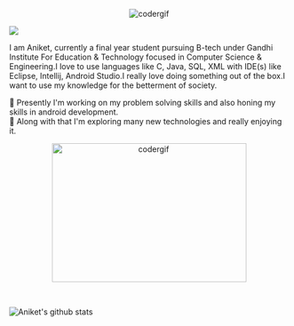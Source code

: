 <p align="center"><img src="https://media0.giphy.com/media/3o6ZtpxSZbQRRnwCKQ/giphy.gif?cid=ecf05e47qnv1cjzf6u7pvp56972u6qatd11vpyimvg93fxgw&rid=giphy.gif" alt="codergif" style="max-width:100%;"></p>

![](https://komarev.com/ghpvc/?username=aniketray17&color=blue)

<p1> I am Aniket, currently a final year student pursuing B-tech under Gandhi Institute For Education & Technology focused in Computer Science & Engineering.I love to use languages like C, Java, SQL, XML with IDE(s) like Eclipse, Intellij, Android Studio.I really love doing something out of the box.I want to use my knowledge for the betterment of society.</p1>



<!--
**aniketray17/aniketray17** is a ✨ _special_ ✨ repository because its `README.md` (this file) appears on your GitHub profile.

Here are some ideas to get you started:

<-- - 👯 I’m looking to collaborate on ...
- 🤔 I’m looking for help with ...
- 💬 Ask me about ... <br>
- 📫 How to reach me: ...
- 😄 Pronouns: ...
- ⚡ Fun fact: I eat PRs in breakfast :) <img src="https://media1.tenor.com/images/739ddedd695945b3dea906ead3e8ea05/tenor.gif?itemid=13950936" width="20px" height="20px"><br>
-->

<p2>🔭 Presently I'm working on my problem solving skills and also honing my skills in android development.</p2><br>
<p3>🌱 Along with that I'm exploring many new technologies and really enjoying it.</p3>

<p align="center"><img src="https://media1.tenor.com/images/3d06d6ac5a22d245bce66d453f2fad7c/tenor.gif?itemid=4810969" alt="codergif" width="350px" height="250px"></p><br>

![Aniket's github stats](https://github-readme-stats.vercel.app/api?username=aniketray17&count_private(true)&show_icons=true&theme=onedark)
